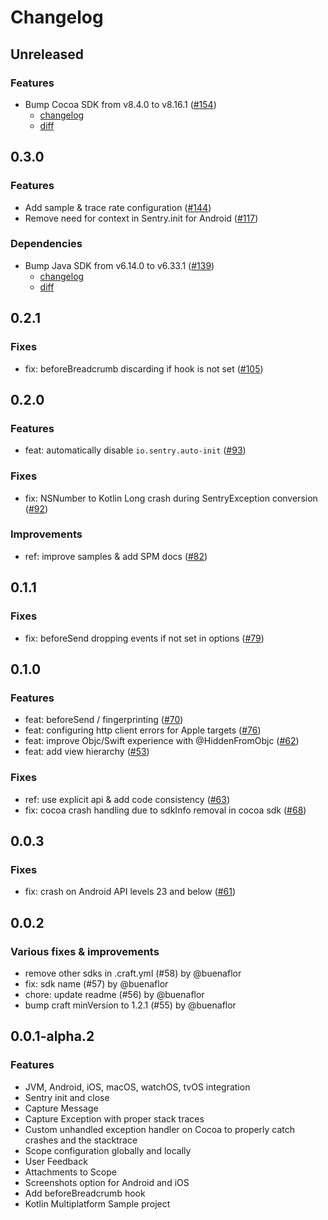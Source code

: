 # Changelog

## Unreleased

### Features

- Bump Cocoa SDK from v8.4.0 to v8.16.1 ([#154](https://github.com/getsentry/sentry-kotlin-multiplatform/pull/154))
  - [changelog](https://github.com/getsentry/sentry-cocoa/blob/main/CHANGELOG.md#8161)
  - [diff](https://github.com/getsentry/sentry-cocoa/compare/8.4.0...8.16.1)

## 0.3.0

### Features

- Add sample & trace rate configuration ([#144](https://github.com/getsentry/sentry-kotlin-multiplatform/pull/144))
- Remove need for context in Sentry.init for Android ([#117](https://github.com/getsentry/sentry-kotlin-multiplatform/pull/117))

### Dependencies

- Bump Java SDK from v6.14.0 to v6.33.1 ([#139](https://github.com/getsentry/sentry-kotlin-multiplatform/pull/139))
  - [changelog](https://github.com/getsentry/sentry-java/blob/main/CHANGELOG.md#6331)
  - [diff](https://github.com/getsentry/sentry-java/compare/6.14.0...6.33.1)

## 0.2.1

### Fixes

- fix: beforeBreadcrumb discarding if hook is not set ([#105](https://github.com/getsentry/sentry-kotlin-multiplatform/pull/105))

## 0.2.0

### Features

- feat: automatically disable `io.sentry.auto-init` ([#93](https://github.com/getsentry/sentry-kotlin-multiplatform/pull/93))

### Fixes

- fix: NSNumber to Kotlin Long crash during SentryException conversion ([#92](https://github.com/getsentry/sentry-kotlin-multiplatform/pull/92))

### Improvements

- ref: improve samples & add SPM docs ([#82](https://github.com/getsentry/sentry-kotlin-multiplatform/pull/82))

## 0.1.1

### Fixes 

- fix: beforeSend dropping events if not set in options ([#79](https://github.com/getsentry/sentry-kotlin-multiplatform/pull/79))

## 0.1.0

### Features

- feat: beforeSend / fingerprinting ([#70](https://github.com/getsentry/sentry-kotlin-multiplatform/pull/70))
- feat: configuring http client errors for Apple targets ([#76](https://github.com/getsentry/sentry-kotlin-multiplatform/pull/76))
- feat: improve Objc/Swift experience with @HiddenFromObjc ([#62](https://github.com/getsentry/sentry-kotlin-multiplatform/pull/62))
- feat: add view hierarchy ([#53](https://github.com/getsentry/sentry-kotlin-multiplatform/pull/53))

### Fixes

- ref: use explicit api & add code consistency ([#63](https://github.com/getsentry/sentry-kotlin-multiplatform/pull/63))
- fix: cocoa crash handling due to sdkInfo removal in cocoa sdk ([#68](https://github.com/getsentry/sentry-kotlin-multiplatform/pull/68))

## 0.0.3

### Fixes

- fix: crash on Android API levels 23 and below ([#61](https://github.com/getsentry/sentry-kotlin-multiplatform/pull/61))

## 0.0.2

### Various fixes & improvements

- remove other sdks in .craft.yml (#58) by @buenaflor
- fix: sdk name (#57) by @buenaflor
- chore: update readme (#56) by @buenaflor
- bump craft minVersion to 1.2.1 (#55) by @buenaflor

## 0.0.1-alpha.2

### Features

 - JVM, Android, iOS, macOS, watchOS, tvOS integration
 - Sentry init and close
 - Capture Message
 - Capture Exception with proper stack traces
 - Custom unhandled exception handler on Cocoa to properly catch crashes and the stacktrace
 - Scope configuration globally and locally
 - User Feedback
 - Attachments to Scope
 - Screenshots option for Android and iOS
 - Add beforeBreadcrumb hook
 - Kotlin Multiplatform Sample project

